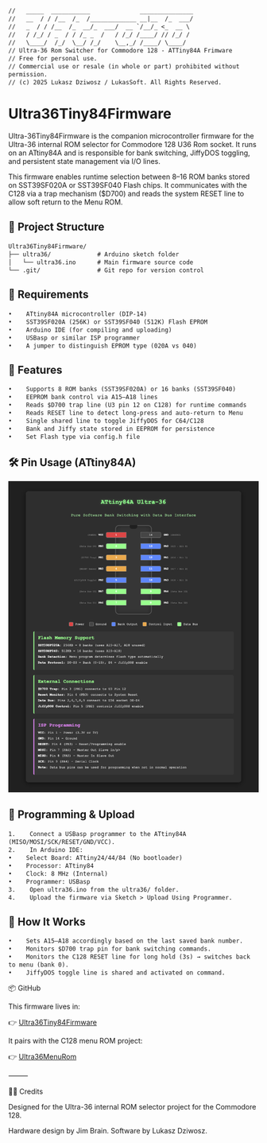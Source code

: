 ```
//   _____  ___________              _______________
//   __  / / /__  /_  /_____________ __|__  /_  ___/
//   _  / / /__  /_  __/_  ___/  __ `/__/_ <_  __ \ 
//   / /_/ / _  / / /_ _  /   / /_/ /____/ // /_/ / 
//   \____/  /_/  \__/ /_/    \__,_/ /____/ \____/  
// Ultra-36 Rom Switcher for Commodore 128 - ATTiny84A Frimware
// Free for personal use.
// Commercial use or resale (in whole or part) prohibited without permission.
// (c) 2025 Lukasz Dziwosz / LukasSoft. All Rights Reserved.
```
# Ultra36Tiny84Firmware

Ultra-36Tiny84Firmware is the companion microcontroller firmware for the Ultra-36 internal ROM selector for Commodore 128 U36 Rom socket. It runs on an ATtiny84A and is responsible for bank switching, JiffyDOS toggling, and persistent state management via I/O lines.

This firmware enables runtime selection between 8–16 ROM banks stored on SST39SF020A or SST39SF040 Flash chips. It communicates with the C128 via a trap mechanism ($D700) and reads the system RESET line to allow soft return to the Menu ROM.

## 📂 Project Structure
```
Ultra36Tiny84Firmware/
├── ultra36/             # Arduino sketch folder
│   └── ultra36.ino      # Main firmware source code
└── .git/                # Git repo for version control
```
## 🧰 Requirements
    •    ATtiny84A microcontroller (DIP-14)
    •    SST39SF020A (256K) or SST39SF040 (512K) Flash EPROM
    •    Arduino IDE (for compiling and uploading)
    •    USBasp or similar ISP programmer
    •    A jumper to distinguish EPROM type (020A vs 040)


## 🚀 Features
    •    Supports 8 ROM banks (SST39SF020A) or 16 banks (SST39SF040)
    •    EEPROM bank control via A15–A18 lines
    •    Reads $D700 trap line (U3 pin 12 on C128) for runtime commands
    •    Reads RESET line to detect long-press and auto-return to Menu
    •    Single shared line to toggle JiffyDOS for C64/C128
    •    Bank and Jiffy state stored in EEPROM for persistence
    •    Set Flash type via config.h file

## 🛠️ Pin Usage (ATtiny84A)
![Alt text](pinout.png)

## 🔧 Programming & Upload

    1.    Connect a USBasp programmer to the ATtiny84A (MISO/MOSI/SCK/RESET/GND/VCC).
    2.    In Arduino IDE:
    •    Select Board: ATtiny24/44/84 (No bootloader)
    •    Processor: ATtiny84
    •    Clock: 8 MHz (Internal)
    •    Programmer: USBasp
    3.    Open ultra36.ino from the ultra36/ folder.
    4.    Upload the firmware via Sketch > Upload Using Programmer.

## 🧠 How It Works
    •    Sets A15–A18 accordingly based on the last saved bank number.
    •    Monitors $D700 trap pin for bank switching commands.
    •    Monitors the C128 RESET line for long hold (3s) → switches back to menu (bank 0).
    •    JiffyDOS toggle line is shared and activated on command.

📦 GitHub

This firmware lives in:

👉 [Ultra36Tiny84Firmware](https://github.com/LukaszDziwosz/Ultra36Tiny84Firmware)

It pairs with the C128 menu ROM project:

👉 [Ultra36MenuRom](https://github.com/LukaszDziwosz/Ultra36MenuRom)

⸻

🧑‍💻 Credits

Designed for the Ultra-36 internal ROM selector project for the Commodore 128.

Hardware design by Jim Brain. Software by Lukasz Dziwosz.
